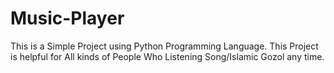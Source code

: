 # Music-Player
This is a Simple Project using Python Programming Language. This Project is helpful for All kinds of People Who Listening Song/Islamic Gozol any time.
